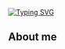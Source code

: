 <a href="https://git.io/typing-svg"><img src="https://readme-typing-svg.herokuapp.com?font=Fira+Code&pause=1000&width=435&lines=Hi+there" alt="Typing SVG" /></a>
## About me
